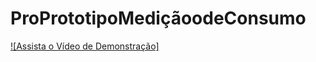 # ProPrototipoMediçãoodeConsumo

[![Assista o Vídeo de Demonstração]](https://www.youtube.com/watch?v=bNv0EchdO7Y)

